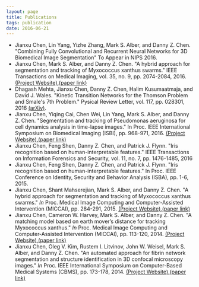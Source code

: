 ```yaml
---
layout: page
title: Publications
tags: publication
date: 2016-06-21
---
```

* Jianxu Chen, Lin Yang, Yizhe Zhang, Mark S. Alber, and Danny Z. Chen. "Combining Fully Convolutional and Recurrent Neural Networks for 3D Biomedical Image Segmentation" To Appear in NIPS 2016.
* Jianxu Chen, Mark S. Alber, and Danny Z. Chen. "A hybrid approach for segmentation and tracking of Myxococcus xanthus swarms." IEEE Transactions on Medical Imaging, vol. 35, no. 9, pp. 2074-2084, 2016. [(Project Website)](http://www3.nd.edu/~jchen16/project/cmark.html),[(paper link)](http://ieeexplore.ieee.org/xpl/articleDetails.jsp?arnumber=7444158)
* Dhagash Mehta, Jianxu Chen, Danny Z. Chen, Halim Kusumaatmaja, and David J. Wales. "Kinetic Transition Networks for the Thomson Problem and Smale's 7th Problem." Pysical Review Letter, vol. 117, pp. 028301, 2016 [(arXiv)](https://arxiv.org/abs/1605.08459).
* Jianxu Chen, Yiqing Cai, Chen Wei, Lin Yang, Mark S. Alber, and Danny Z. Chen. "Segmentation and tracking of Pseudomonas aeruginosa for cell dynamics analysis in time-lapse images." In Proc. IEEE International Symposium on Biomedical Imaging (ISBI), pp. 968-971, 2016. [(Project Website)](http://www3.nd.edu/~jchen16/project/cmark.html),[(paper link)](http://ieeexplore.ieee.org/xpls/abs_all.jsp?arnumber=7493426)
* Jianxu Chen, Feng Shen, Danny Z. Chen, and Patrick J. Flynn. "Iris recognition based on human-interpretable features." IEEE Transactions on Information Forensics and Security, vol. 11, no. 7, pp. 1476-1485, 2016
* Jianxu Chen, Feng Shen, Danny Z. Chen, and Patrick J. Flynn. "Iris recognition based on human-interpretable features." In Proc. IEEE Conference on Identity, Security and Behavior Analysis (ISBA), pp. 1-6, 2015.
* Jianxu Chen, Shant Mahserejian, Mark S. Alber, and Danny Z. Chen. "A hybrid approach for segmentation and tracking of Myxococcus xanthus swarms." *In* Proc. Medical Image Computing and Computer-Assisted Intervention (MICCAI), pp. 284-291, 2015. [(Project Website)](http://www3.nd.edu/~jchen16/project/cmark.html),[(paper link)](http://rd.springer.com/chapter/10.1007/978-3-319-24574-4_34#page-1)
* Jianxu Chen, Cameron W. Harvey, Mark S. Alber, and Danny Z. Chen. "A matching model based on earth mover’s distance for tracking Myxococcus xanthus." *In* Proc. Medical Image Computing and Computer-Assisted Intervention (MICCAI), pp. 113-120, 2014.  [(Project Website)](http://www3.nd.edu/~jchen16/project/cmark.html),[(paper link)](http://rd.springer.com/chapter/10.1007/978-3-319-10470-6_15#page-1)
* Jianxu Chen, Oleg V. Kim, Rustem I. Litvinov, John W. Weisel, Mark S. Alber, and Danny Z. Chen. "An automated approach for fibrin network segmentation and structure identification in 3D confocal microscopy images." *In* Proc. IEEE International Symposium on Computer-Based Medical Systems (CBMS), pp. 173-178, 2014.  [(Project Website)](http://www3.nd.edu/~jchen16/fiber/home.html),[(paper link)](http://ieeexplore.ieee.org/xpls/abs_all.jsp?arnumber=6881871)
